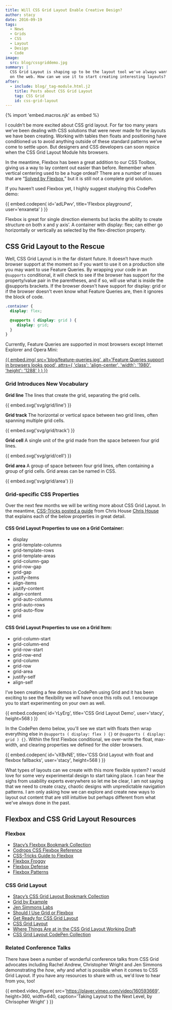 ```yaml
---
title: Will CSS Grid Layout Enable Creative Design?
author: stacy
date: 2016-09-19
tags:
  - News
  - Grids
  - CSS
  - Layout
  - Design
  - Code
image:
  src: blog/cssgriddemo.jpg
summary: |
  CSS Grid Layout is shaping up to be the layout tool we've always wanted
  on the web. How can we use it to start creating interesting layouts?
after:
  - include: blog/_tag-module.html.j2
    title: Posts about CSS Grid Layout
    tag: CSS Grid
    id: css-grid-layout
---
```


{% import 'embed.macros.njk' as embed %}

I couldn’t be more excited about CSS grid layout. For far too many years
we’ve been dealing with CSS solutions that were never made for the
layouts we have been creating. Working with tables then floats and
positioning have conditioned us to avoid anything outside of these
standard patterns we’ve come to settle upon. But designers and CSS
developers can soon rejoice when the CSS Grid Layout Module hits
browsers.

In the meantime, Flexbox has been a great addition to our CSS Toolbox,
giving us a way to lay content out easier than before. Remember when
vertical centering used to be a huge ordeal? There are a number of
issues that are “[Solved by Flexbox],” but it is still not a complete
grid solution.

If you haven’t used Flexbox yet, I highly suggest studying this CodePen
demo:

{{ embed.codepen(
  id='adLPwv',
  title='Flexbox playground',
  user='enxaneta'
) }}

Flexbox is great for single direction elements but lacks the ability to
create structure on both x and y axis’. A container with <span
class="title-ref">display: flex;</span> can either go horizontally or
vertically as selected by the flex-direction property.

[Solved by Flexbox]: https://philipwalton.github.io/solved-by-flexbox/

## CSS Grid Layout to the Rescue

Well, CSS Grid Layout is in the far distant future. It doesn’t have much
browser support at the moment so if you want to use it on a production
site you may want to use Feature Queries. By wrapping your code in an
`@supports` conditional, it will check to see if the browser has support
for the property/value pair in the parentheses, and if so, will use what
is inside the @supports brackets. If the browser doesn't have support
for <span class="title-ref">display: grid</span> or if the browser
doesn't even know what Feature Queries are, then it ignores the block of
code.

```scss
.container {
  display: flex;

  @supports ( display: grid ) {
     display: grid;
  }
}
```

Currently, Feature Queries are supported in most browsers except
Internet Explorer and Opera Mini:

[{{ embed.img(
  src='blog/feature-queries.jpg',
  alt='Feature Queries support in browsers looks good',
  attrs={
    'class': 'align-center',
    'width': '1980',
    'height': '1288'
  }
) }}](http://caniuse.com/#feat=css-featurequeries)

### Grid Introduces New Vocabulary

**Grid line**
The lines that create the grid, separating the grid cells.

{{ embed.svg('svg/grid/line') }}

**Grid track**
The horizontal or vertical space between two grid lines, often spanning
multiple grid cells.

{{ embed.svg('svg/grid/track') }}

**Grid cell**
A single unit of the grid made from the space between four grid lines.

{{ embed.svg('svg/grid/cell') }}

**Grid area**
A group of space between four grid lines, often containing a group of
grid cells. Grid areas can be named in CSS.

{{ embed.svg('svg/grid/area') }}

### Grid-specific CSS Properties

Over the next few months we will be writing more about CSS Grid Layout.
In the meantime, [CSS-Tricks posted a guide] from Chris House [Chris
House] that explains each of the below properties in great detail.

[CSS-Tricks posted a guide]: https://css-tricks.com/snippets/css/complete-guide-grid
[Chris House]: http://chris.house/blog/a-complete-guide-css-grid-layout/

#### CSS Grid Layout Properties to use on a Grid Container:

- display
- grid-template-columns
- grid-template-rows
- grid-template-areas
- grid-column-gap
- grid-row-gap
- grid-gap
- justify-items
- align-items
- justify-content
- align-content
- grid-auto-columns
- grid-auto-rows
- grid-auto-flow
- grid

#### CSS Grid Layout Properties to use on a Grid Item:

- grid-column-start
- grid-column-end
- grid-row-start
- grid-row-end
- grid-column
- grid-row
- grid-area
- justify-self
- align-self

I’ve been creating a few demos in CodePen using Grid and it has been
exciting to see the flexibility we will have once this rolls out. I
encourage you to start experimenting on your own as well.

{{ embed.codepen(
  id='rLyErg',
  title='CSS Grid Layout Demo',
  user='stacy',
  height=568
) }}

In the CodePen demo below, you'll see we start with floats then wrap
everything else in `@supports ( display: flex ) {}` or
`@supports ( display: grid ) {}`. Within the first Flexbox conditional,
we over-write the float, max-width, and clearing properties we defined
for the older browsers.

{{ embed.codepen(
  id='vXBvNE',
  title='CSS Grid Layout with float and flexbox fallbacks',
  user='stacy',
  height=568
) }}

What types of layouts can we create with this more flexible system? I
would love for some very experimental design to start taking place. I
can hear the sighs from usability experts everywhere so let me be clear,
I am not saying that we need to create crazy, chaotic designs with
unpredictable navigation patterns. I am only asking how we can explore
and create new ways to layout out content that are still intuitive but
perhaps different from what we've always done in the past.

## Flexbox and CSS Grid Layout Resources

### Flexbox

- [Stacy’s Flexbox Bookmark Collection]
- [Codrops CSS Flexbox Reference]
- [CSS-Tricks Guide to Flexbox]
- [Flexbox Froggy]
- [Flexbox Defense]
- [Flexbox Patterns]

[Stacy’s Flexbox Bookmark Collection]: https://raindrop.io/collection/1328630
[Codrops CSS Flexbox Reference]: http://tympanus.net/codrops/css_reference/flexbox/
[CSS-Tricks Guide to Flexbox]: https://css-tricks.com/snippets/css/a-guide-to-flexbox/
[Flexbox Froggy]: http://flexboxfroggy.com/
[Flexbox Defense]: http://www.flexboxdefense.com/
[Flexbox Patterns]: http://www.flexboxpatterns.com/home

### CSS Grid Layout

- [Stacy’s CSS Grid Layout Bookmark Collection]
- [Grid by Example]
- [Jen Simmons Labs]
- [Should I Use Grid or Flexbox]
- [Get Ready for CSS Grid Layout]
- [CSS Grid Layout]
- [Where Things Are at in the CSS Grid Layout Working Draft]
- [CSS Grid Layout CodePen Collection]

[Stacy’s CSS Grid Layout Bookmark Collection]: https://raindrop.io/collection/1295293
[Grid by Example]: http://gridbyexample.com/
[Jen Simmons Labs]: http://labs.jensimmons.com/
[Should I Use Grid or Flexbox]: https://www.rachelandrew.co.uk/archives/2016/03/30/should-i-use-grid-or-flexbox/
[Get Ready for CSS Grid Layout]: https://abookapart.com/products/get-ready-for-css-grid-layout
[CSS Grid Layout]: https://blogs.igalia.com/mrego/tag/css-grid-layout/
[Where Things Are at in the CSS Grid Layout Working Draft]: https://www.sitepoint.com/where-things-are-at-in-the-css-grid-layout-working-draft/
[CSS Grid Layout CodePen Collection]: http://codepen.io/collection/XRRJGq/

### Related Conference Talks

There have been a number of wonderful conference talks from CSS Grid
advocates including Rachel Andrew, Christopher Wright and Jen Simmons
demonstrating the *how*, *why* and *what* is possible when it comes to
CSS Grid Layout. If you have any resources to share with us, we'd love
to hear from you, too!

{{ embed.video_figure(
  src='https://player.vimeo.com/video/160593669',
  height=360,
  width=640,
  caption='Taking Layout to the Next Level, by Chrisopher Wright'
) }}
